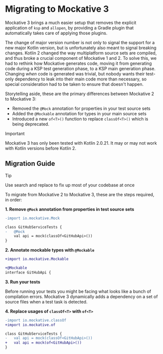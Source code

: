 # Migrating to Mockative 3

Mockative 3 brings a much easier setup that removes the explicit application of `ksp` and `allopen`, by providing a 
Gradle plugin that automatically takes care of applying those plugins.

The change of major version number is not only to signal the support for a new major Kotlin version, but is 
unfortunately also meant to signal breaking changes. Kotlin 2 changed the way multiplatform source sets are compiled, 
and thus broke a crucial component of Mockative 1 and 2. To solve this, we had to rethink how Mockative generates code, 
moving it from generating code during a KSP test generation phase, to a KSP main generation phase. Changing _when_ code 
is generated was trivial, but nobody wants their test-only dependency to leak into their main code more than necessary, 
so special consideration had to be taken to ensure that doesn't happen.

Storytelling aside, these are the primary differences between Mockative 2 to Mockative 3:

 - Removed the `@Mock` annotation for properties in your test source sets
 - Added the `@Mockable` annotation for types in your main source sets
 - Introduced a new `of<T>()` function to replace `classOf<T>()` which is being deprecated.

> [!IMPORTANT]
> Mockative 3 has only been tested with Kotlin 2.0.21. It may or may not work with Kotlin versions before Kotlin 2.

## Migration Guide

> [!TIP]
> Use search and replace to fix up most of your codebase at once

To migrate from Mockative 2 to Mockative 3, these are the steps required, in order:

**1. Remove `@Mock` annotation from properties in test source sets**

```diff
-import io.mockative.Mock

class GitHubServiceTests {
-   @Mock
    val api = mock(classOf<GitHubApi>())
}
```

**2. Annotate mockable types with `@Mockable`**

```diff
+import io.mockative.Mockable

+@Mockable
interface GitHubApi {
```

**3. Run your tests**

Before running your tests you might be facing what looks like a bunch of compilation errors. Mockative 3 dynamically 
adds a dependency on a set of source files when a test task is detected. 

**4. Replace usages of `classOf<T>` with `of<T>`**

```diff
-import io.mockative.classOf
+import io.mockative.of

class GitHubServiceTests {
-   val api = mock(classOf<GitHubApi>())
+   val api = mock(of<GitHubApi>())
}
```

